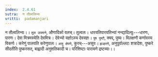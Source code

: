 ```yaml
---
index:  2.4.61
sutra:  न तौल्वलिभ्यः
vritti:  padamanjari
---
```


न तौल्वलिभ्यः।। `तुल उपमाने`, औणादिको वलच्। तुल्वलः। धारयतिपारयतिभ्यां नन्द्यादिल्युः---धारणः, पारणः। देवा मित्रमस्येति देवमित्रः। देवेभ्यो यज्ञोऽस्य देवयज्ञः। `पुष पुष्टौ`, क्यप्, पुष्यः। विलक्षणौ कर्णावस्य विकर्णः। करेणुं पालयति करेणुपालः। `असु क्षेपणे`, कुरच्---असुरः। `हृञ्हरणे`, अनुपूर्वाल्लटः शत्रादेशः, पुष्करे सीदतीति पुष्करसत्, बाह्वादी अनुशतिकादी च। परिशिष्टाः पारायणे द्रष्टव्याः।।
